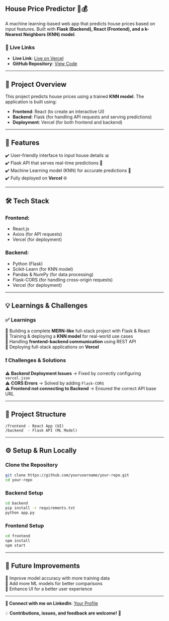 
## **House Price Predictor** 🏡💰  
A machine learning-based web app that predicts house prices based on input features. Built with **Flask (Backend), React (Frontend), and a k-Nearest Neighbors (KNN) model**.

### 🔗 **Live Links**  
- **Live Link**: [Live on Vercel](https://github.com/SahilRaj12032004/SCT_ML_2/deployments/Production%20%E2%80%93%20sct-ml-2-qaw1  )    
- **GitHub Repository**: [View Code](https://github.com/SahilRaj12032004/SCT_ML_2.git )  

---

## 📌 **Project Overview**  
This project predicts house prices using a trained **KNN model**. The application is built using:  
- **Frontend**: React (to create an interactive UI)  
- **Backend**: Flask (for handling API requests and serving predictions)  
- **Deployment**: Vercel (for both frontend and backend)  

---

## 🚀 **Features**  
✔️ User-friendly interface to input house details 📊  
✔️ Flask API that serves real-time predictions 📡  
✔️ Machine Learning model (KNN) for accurate predictions 🧠  
✔️ Fully deployed on **Vercel** 🌐  

---

## 🛠 **Tech Stack**  
### **Frontend**:  
- React.js  
- Axios (for API requests)  
- Vercel (for deployment)  

### **Backend**:  
- Python (Flask)  
- Scikit-Learn (for KNN model)  
- Pandas & NumPy (for data processing)  
- Flask-CORS (for handling cross-origin requests)  
- Vercel (for deployment)  

---

## 💡 **Learnings & Challenges**  
### ✅ **Learnings**  
🔹 Building a complete **MERN-like** full-stack project with Flask & React  
🔹 Training & deploying a **KNN model** for real-world use cases  
🔹 Handling **frontend-backend communication** using REST API  
🔹 Deploying full-stack applications on **Vercel**  

### ❗ **Challenges & Solutions**  
⚠ **Backend Deployment Issues** → Fixed by correctly configuring `vercel.json`  
⚠ **CORS Errors** → Solved by adding `Flask-CORS`  
⚠ **Frontend not connecting to Backend** → Ensured the correct API base URL  

---

## 📂 **Project Structure**  
```
/frontend - React App (UI)
/backend  - Flask API (ML Model)
```

---

## ⚙ **Setup & Run Locally**  
### **Clone the Repository**  
```sh
git clone https://github.com/yourusername/your-repo.git
cd your-repo
```

### **Backend Setup**  
```sh
cd backend
pip install -r requirements.txt
python app.py
```

### **Frontend Setup**  
```sh
cd frontend
npm install
npm start
```

---

## 📢 **Future Improvements**  
🚀 Improve model accuracy with more training data  
🚀 Add more ML models for better comparisons  
🚀 Enhance UI for a better user experience  

---

**🔗 Connect with me on LinkedIn**: [Your Profile](https://www.linkedin.com/in/sahil-raj-o1/)  

💡 **Contributions, issues, and feedback are welcome!** 🚀 
